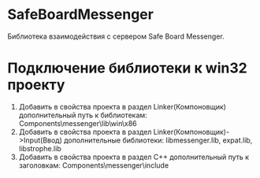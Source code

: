 # SafeBoardMessenger
Библиотека взаимодействия с сервером Safe Board Messenger.

# Подключение библиотеки к win32 проекту
1. Добавить в свойства проекта в раздел Linker(Компоновщик) дополнительный путь к библиотекам: Components\messenger\lib\win\x86
2. Добавить в свойства проекта в раздел Linker(Компоновщик)->Input(Ввод) дополнительные библиотеки: libmessenger.lib, expat.lib, libstrophe.lib
3. Добавить в свойства проекта в раздел С++ дополнительный путь к заголовкам: Components\messenger\include